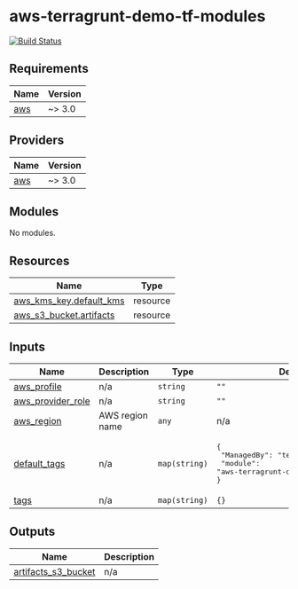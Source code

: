 # aws-terragrunt-demo-tf-modules
[![Build Status](https://app.travis-ci.com/vadymbat/aws-terragrunt-demo-tf-module-core.svg?branch=main)](https://app.travis-ci.com/github/vadymbat/aws-terragrunt-demo-tf-module-core)

<!-- BEGINNING OF PRE-COMMIT-TERRAFORM DOCS HOOK -->
## Requirements

| Name | Version |
|------|---------|
| <a name="requirement_aws"></a> [aws](#requirement\_aws) | ~> 3.0 |

## Providers

| Name | Version |
|------|---------|
| <a name="provider_aws"></a> [aws](#provider\_aws) | ~> 3.0 |

## Modules

No modules.

## Resources

| Name | Type |
|------|------|
| [aws_kms_key.default_kms](https://registry.terraform.io/providers/hashicorp/aws/latest/docs/resources/kms_key) | resource |
| [aws_s3_bucket.artifacts](https://registry.terraform.io/providers/hashicorp/aws/latest/docs/resources/s3_bucket) | resource |

## Inputs

| Name | Description | Type | Default | Required |
|------|-------------|------|---------|:--------:|
| <a name="input_aws_profile"></a> [aws\_profile](#input\_aws\_profile) | n/a | `string` | `""` | no |
| <a name="input_aws_provider_role"></a> [aws\_provider\_role](#input\_aws\_provider\_role) | n/a | `string` | `""` | no |
| <a name="input_aws_region"></a> [aws\_region](#input\_aws\_region) | AWS region name | `any` | n/a | yes |
| <a name="input_default_tags"></a> [default\_tags](#input\_default\_tags) | n/a | `map(string)` | <pre>{<br>  "ManagedBy": "terraform",<br>  "module": "aws-terragrunt-demo-tf-module-core"<br>}</pre> | no |
| <a name="input_tags"></a> [tags](#input\_tags) | n/a | `map(string)` | `{}` | no |

## Outputs

| Name | Description |
|------|-------------|
| <a name="output_artifacts_s3_bucket"></a> [artifacts\_s3\_bucket](#output\_artifacts\_s3\_bucket) | n/a |
<!-- END OF PRE-COMMIT-TERRAFORM DOCS HOOK -->

